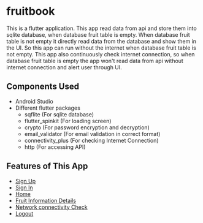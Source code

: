 # fruitbook

This is a flutter application. This app read data from api and store them into sqlite database, when database fruit table is empty. When database fruit table is not empty it directly read data from the database and show them in the UI. So this app can run without the internet when database fruit table is not empty. This app also continuously check internet connection, so when database fruit table is empty the app won't read data from api without internet connection and alert user through UI.

## Components Used

- Android Studio
- Different flutter packages
  - sqflite (For sqlite database)
  - flutter_spinkit (For loading screen)
  - crypto (For password encryption and decryption)
  - email_validator (For email validation in correct format)
  - connectivity_plus (For checking Internet Connection)
  - http (For accessing API)

## Features of This App

- [Sign Up](#sign-up)
- [Sign In](#sign-in)
- [Home](#home)
- [Fruit Information Details](#fruit-information-details)
- [Network connectivity Check](#network-connectivity-check)
- [Logout](#logout)

